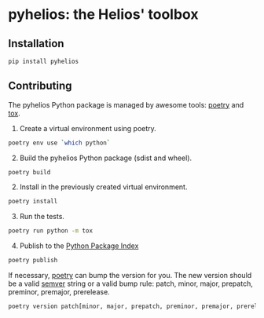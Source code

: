 # pyhelios: the Helios' toolbox

## Installation

```sh
pip install pyhelios
```

## Contributing

The pyhelios Python package is managed by awesome tools: [poetry](https://python-poetry.org/) and [tox](https://tox.wiki/en/latest/index.html).

1. Create a virtual environment using poetry.

```sh
poetry env use `which python`
```

2. Build the pyhelios Python package (sdist and wheel).

```sh
poetry build
```

2. Install in the previously created virtual environment.

```sh
poetry install
```

3. Run the tests.

```sh
poetry run python -m tox
```

4. Publish to the [Python Package Index](https://pypi.org/)

```sh
poetry publish
```

If necessary, [poetry](https://python-poetry.org/) can bump the version for you.
The new version should be a valid [semver](https://semver.org/) string or a valid bump rule: patch, minor, major, prepatch, preminor, premajor, prerelease.

```sh
poetry version patch[minor, major, prepatch, preminor, premajor, prerelease]
```